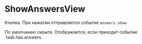 ShowAnswersView
===============

Кнопка. При нажатии отправляется событие `answers.show`.

По умолчанию скрыта. Отображается, если приходит событие `task.has.answers.
